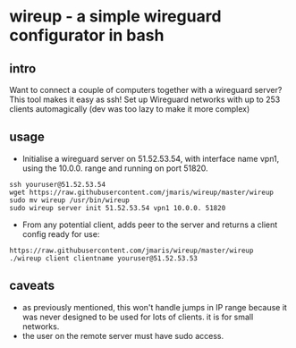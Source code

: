 # wireup - a simple wireguard configurator in bash

## intro
Want to connect a couple of computers together with a wireguard server? This tool makes it easy as ssh!
Set up Wireguard networks with up to 253 clients automagically (dev was too lazy to make it more complex)

## usage

- Initialise a wireguard server on 51.52.53.54, with interface name vpn1, using the 10.0.0. range and running on port 51820.
```
ssh youruser@51.52.53.54
wget https://raw.githubusercontent.com/jmaris/wireup/master/wireup
sudo mv wireup /usr/bin/wireup
sudo wireup server init 51.52.53.54 vpn1 10.0.0. 51820
```
- From any potential client, adds peer to the server and returns a client config ready for use:
```
https://raw.githubusercontent.com/jmaris/wireup/master/wireup
./wireup client clientname youruser@51.52.53.53
```

## caveats
- as previously mentioned, this won't handle jumps in IP range because it was never designed to be used for lots of clients. it is for small networks.
- the user on the remote server must have sudo access.
